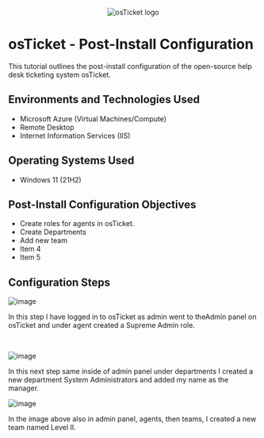 <p align="center">
<img src="https://i.imgur.com/Clzj7Xs.png" alt="osTicket logo"/>
</p>

<h1>osTicket - Post-Install Configuration</h1>
This tutorial outlines the post-install configuration of the open-source help desk ticketing system osTicket.<br />




<h2>Environments and Technologies Used</h2>

- Microsoft Azure (Virtual Machines/Compute)
- Remote Desktop
- Internet Information Services (IIS)

<h2>Operating Systems Used </h2>

- Windows 11</b> (21H2)

<h2>Post-Install Configuration Objectives</h2>

- Create roles for agents in osTicket.
- Create Departments
- Add new team 
- Item 4
- Item 5

<h2>Configuration Steps</h2>

<p>

![image](https://github.com/user-attachments/assets/083e8b08-ccf1-4bcc-84e3-b2dc571988d1)

</p>
<p>
In this step I have logged in to osTicket as admin went to theAdmin panel on osTicket and under agent created a Supreme Admin role.
</p>
<br />

<p>

![image](https://github.com/user-attachments/assets/315b4c20-bea5-44d3-979d-6949e638ea41)

</p>

</p>  In this next step same inside of admin panel under departments I created a new department System Administrators and added my name as the manager.


<br />

<p>

  

![image](https://github.com/user-attachments/assets/5c04b3d6-8f00-4b87-9d2d-26ef143fb973)

</p>
<p>

  
In the image above also in admin panel, agents, then teams, I created a new team named Level II. 
</p>
<br />





